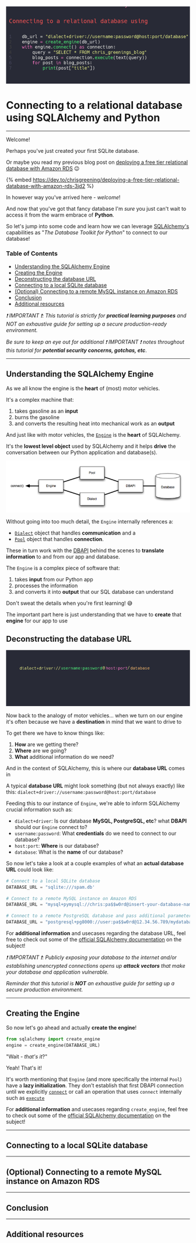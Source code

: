 ![Connecting to a relational database using SQLAlchemy and Python. Shows code snippet for connecting to a database.](./media/title%20image.gif)

# Connecting to a relational database using SQLAlchemy and Python

---

Welcome!

Perhaps you've just created your first SQLite database.

Or maybe you read my previous blog post on [deploying a free tier relational database with Amazon RDS](https://dev.to/chrisgreening/deploying-a-free-tier-relational-database-with-amazon-rds-3jd2) :wink:

{% embed https://dev.to/chrisgreening/deploying-a-free-tier-relational-database-with-amazon-rds-3jd2 %}

In however way you've arrived here - *welcome*!

And now that you've got that fancy database I'm _sure_ you just can't wait to access it from the warm embrace of **Python**.

So let's jump into some code and learn how we can leverage [SQLAlchemy's](https://www.sqlalchemy.org/) capabilities as "_The Database Toolkit for Python_" to connect to our database!

### Table of Contents
- [Understanding the SQLAlchemy Engine](#understanding-the-sqlalchemy-engine)
- [Creating the Engine]()
- [Deconstructing the database URL](#deconstructing-the-database-url)
- [Connecting to a local SQLite database](#connecting-to-a-local-sqlite-database)
- [(Optional) Connecting to a remote MySQL instance on Amazon RDS](#connecting-to-a-relational-database-using-sqlalchemy-and-python)
- [Conclusion](#conclusion)
- [Additional resources](#additional-resources)

_:exclamation: IMPORTANT :exclamation:: This tutorial is strictly for **practical learning purposes** and NOT an exhaustive guide for setting up a secure production-ready environment._

_Be sure to keep an eye out for additional :exclamation: IMPORTANT :exclamation: notes throughout this tutorial for **potential security concerns, gotchas, etc**_.

---

## Understanding the SQLAlchemy Engine
<a src="#understanding-the-sqlalchemy-engine"></a>

As we all know the engine is the **heart** of (most) motor vehicles.

It's a complex machine that:
1. takes gasoline as an **input**
2. burns the gasoline
3. and converts the resulting heat into mechanical work as an **output**

And just like with motor vehicles, the [`Engine`](https://docs.sqlalchemy.org/en/14/core/connections.html#sqlalchemy.engine.Engine) is the **heart** of SQLAlchemy.

It's the **lowest level object** used by SQLAlchemy and it helps **drive** the conversation between our Python application and database(s).

![Image showing the different layers between the database and our connection](media/engine%20configuration.PNG)

Without going into too much detail, the `Engine`
internally references a:
- [`Dialect`](https://docs.sqlalchemy.org/en/14/dialects/) object that handles **communication** and a
- [`Pool`](https://docs.sqlalchemy.org/en/14/core/pooling.html#sqlalchemy.pool.Pool) object that handles **connection**.

These in turn work with the [DBAPI](https://docs.sqlalchemy.org/en/14/glossary.html#term-DBAPI) behind the scenes to **translate information** to and from our app and database.

The `Engine` is a complex piece of software that:
1. takes **input** from our Python app
2. processes the information
3. and converts it into **output** that our SQL database can understand

Don't sweat the details when you're first learning! :sweat_smile:

The important part here is just understanding that we have to **create** that **engine** for our app to use

## Deconstructing the database URL
<a src="#deconstructing-the-database-url"></a>

![Animation showing the different parts of a SQLAlchemy connection string](./media/url%20connection%20string.gif)

Now back to the analogy of motor vehicles... when we turn on our engine it's often because we have a **destination** in mind that we want to drive to

To get there we have to know things like:
1. **How** are we getting there?
2. **Where** are we going?
3. **What** additional information do we need?

And in the context of SQLAlchemy, this is where our **database URL** comes in

A typical **database URL** might look something (but not always exactly) like this:
`dialect+driver://username:password@host:port/database`

Feeding this to our instance of `Engine`, we're able to inform SQLAlchemy crucial information such as:
- `dialect+driver`: Is our database **MySQL, PostgreSQL, etc**? what **DBAPI** should our `Engine` connect to?
- `username:password`: What **credentials** do we need to connect to our database?
- `host:port`: **Where** is our database?
- `database`: What is the **name** of our database?

So now let's take a look at a couple examples of what an **actual database URL** could look like:

```python
# Connect to a local SQLite database
DATABASE_URL = "sqlite:///spam.db'
```

```python
# Connect to a remote MySQL instance on Amazon RDS
DATABASE_URL = "mysql+pymysql://chris:pa$$w0rd@insert-your-database-name.abcdefgh.us-east-1.rds.amazonaws.com:3306/mydatabase"
```

```python
# Connect to a remote PostgreSQL database and pass additional parameters
DATABASE_URL = "postgresql+pg8000://user:pa$$w0rd@12.34.56.789/mydatabase?charset=utf8mb4
```

For **additional information** and usecases regarding the database URL, feel free to check out some of the [official SQLAlchemy documentation](https://docs.sqlalchemy.org/en/14/core/engines.html#database-urls) on the subject!

_:exclamation: IMPORTANT :exclamation:: Publicly exposing your database to the internet and/or establishing unencrypted connections opens up **attack vectors** that make your database and application vulnerable._

_Reminder that this tutorial is **NOT** an exhaustive guide for setting up a secure production environment._

---

## Creating the Engine
<a src="#creating-the-engine"></a>

So now let's go ahead and actually **create the engine**!

```python
from sqlalchemy import create_engine
engine = create_engine(DATABASE_URL)
```

"Wait - _that's it_?"

Yeah! That's it!

It's worth mentioning that `Engine` (and more specifically the internal `Pool`) have a **lazy initialization**. They don't establish that first DBAPI connection until we explicitly [`connect`](https://docs.sqlalchemy.org/en/14/core/connections.html#sqlalchemy.engine.Engine.connect) or call an operation that uses `connect` internally such as [`execute`](https://docs.sqlalchemy.org/en/14/core/connections.html#sqlalchemy.engine.Connection.execute)

For **additional information** and usecases regarding `create_engine`, feel free to check out some of the [official SQLAlchemy documentation](https://docs.sqlalchemy.org/en/14/core/engines.html) on the subject!

---

## Connecting to a local SQLite database
<a src="#connecting-to-a-local-sqlite-database"></a>

---

## (Optional) Connecting to a remote MySQL instance on Amazon RDS
<a src="#connecting-to-a-remote-mysql-instance-on-amazon-rds"></a>

---

## Conclusion
<a src="#conclusion"></a>

---

## Additional resources
<a src="#additional-resources"></a>

